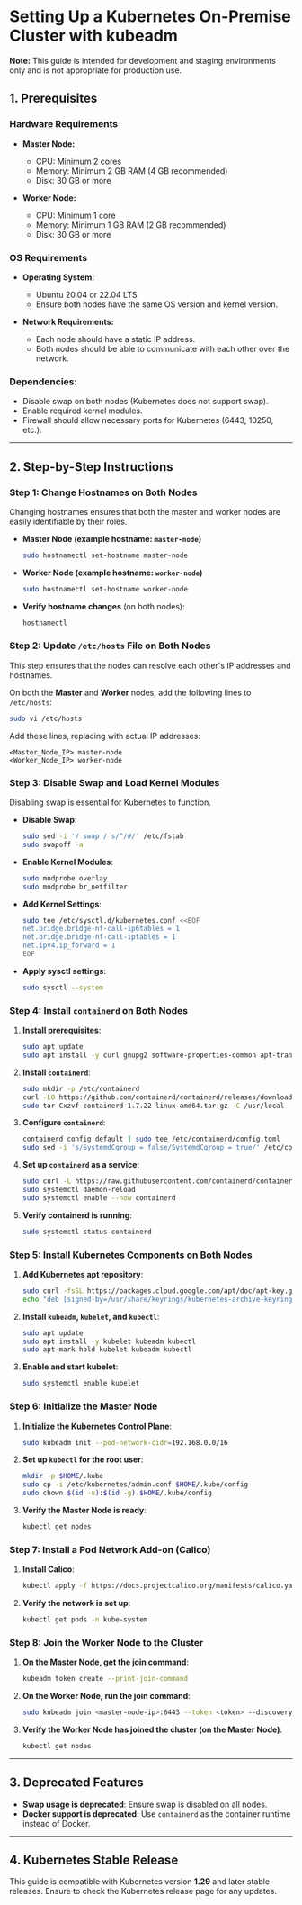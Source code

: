 #                                                      Setting Up a Kubernetes On-Premise Cluster with kubeadm
**Note:** This guide is intended for development and staging environments only and is not appropriate for production use.


## 1. **Prerequisites**

### **Hardware Requirements**
- **Master Node:**
  - CPU: Minimum 2 cores
  - Memory: Minimum 2 GB RAM (4 GB recommended)
  - Disk: 30 GB or more

- **Worker Node:**
  - CPU: Minimum 1 core
  - Memory: Minimum 1 GB RAM (2 GB recommended)
  - Disk: 30 GB or more

### **OS Requirements**
- **Operating System:**
  - Ubuntu 20.04 or 22.04 LTS
  - Ensure both nodes have the same OS version and kernel version.

- **Network Requirements:**
  - Each node should have a static IP address.
  - Both nodes should be able to communicate with each other over the network.

### **Dependencies:**
  - Disable swap on both nodes (Kubernetes does not support swap).
  - Enable required kernel modules.
  - Firewall should allow necessary ports for Kubernetes (6443, 10250, etc.).

---

## 2. **Step-by-Step Instructions**

### **Step 1: Change Hostnames on Both Nodes**
Changing hostnames ensures that both the master and worker nodes are easily identifiable by their roles.

- **Master Node (example hostname: `master-node`)**
  ```bash
  sudo hostnamectl set-hostname master-node
  ```

- **Worker Node (example hostname: `worker-node`)**
  ```bash
  sudo hostnamectl set-hostname worker-node
  ```

- **Verify hostname changes** (on both nodes):
  ```bash
  hostnamectl
  ```

### **Step 2: Update `/etc/hosts` File on Both Nodes**
This step ensures that the nodes can resolve each other's IP addresses and hostnames.

On both the **Master** and **Worker** nodes, add the following lines to `/etc/hosts`:

```bash
sudo vi /etc/hosts
```

Add these lines, replacing with actual IP addresses:
```
<Master_Node_IP> master-node
<Worker_Node_IP> worker-node
```

### **Step 3: Disable Swap and Load Kernel Modules**
Disabling swap is essential for Kubernetes to function.

- **Disable Swap**:
  ```bash
  sudo sed -i '/ swap / s/^/#/' /etc/fstab
  sudo swapoff -a
  ```

- **Enable Kernel Modules**:
  ```bash
  sudo modprobe overlay
  sudo modprobe br_netfilter
  ```

- **Add Kernel Settings**:
  ```bash
  sudo tee /etc/sysctl.d/kubernetes.conf <<EOF
  net.bridge.bridge-nf-call-ip6tables = 1
  net.bridge.bridge-nf-call-iptables = 1
  net.ipv4.ip_forward = 1
  EOF
  ```

- **Apply sysctl settings**:
  ```bash
  sudo sysctl --system
  ```

### **Step 4: Install `containerd` on Both Nodes**

1. **Install prerequisites**:
   ```bash
   sudo apt update
   sudo apt install -y curl gnupg2 software-properties-common apt-transport-https ca-certificates
   ```

2. **Install `containerd`**:
   ```bash
   sudo mkdir -p /etc/containerd
   curl -LO https://github.com/containerd/containerd/releases/download/v1.7.2/containerd-1.7.22-linux-amd64.tar.gz
   sudo tar Cxzvf containerd-1.7.22-linux-amd64.tar.gz -C /usr/local
   ```

3. **Configure `containerd`**:
   ```bash
   containerd config default | sudo tee /etc/containerd/config.toml
   sudo sed -i 's/SystemdCgroup = false/SystemdCgroup = true/' /etc/containerd/config.toml
   ```

4. **Set up `containerd` as a service**:
   ```bash
   sudo curl -L https://raw.githubusercontent.com/containerd/containerd/main/containerd.service -o /etc/systemd/system/containerd.service
   sudo systemctl daemon-reload
   sudo systemctl enable --now containerd
   ```

5. **Verify containerd is running**:
   ```bash
   sudo systemctl status containerd
   ```

### **Step 5: Install Kubernetes Components on Both Nodes**

1. **Add Kubernetes apt repository**:
   ```bash
   sudo curl -fsSL https://packages.cloud.google.com/apt/doc/apt-key.gpg | sudo gpg --dearmor -o /usr/share/keyrings/kubernetes-archive-keyring.gpg
   echo "deb [signed-by=/usr/share/keyrings/kubernetes-archive-keyring.gpg] https://apt.kubernetes.io/ kubernetes-xenial main" | sudo tee /etc/apt/sources.list.d/kubernetes.list
   ```

2. **Install `kubeadm`, `kubelet`, and `kubectl`**:
   ```bash
   sudo apt update
   sudo apt install -y kubelet kubeadm kubectl
   sudo apt-mark hold kubelet kubeadm kubectl
   ```

3. **Enable and start kubelet**:
   ```bash
   sudo systemctl enable kubelet
   ```

### **Step 6: Initialize the Master Node**

1. **Initialize the Kubernetes Control Plane**:
   ```bash
   sudo kubeadm init --pod-network-cidr=192.168.0.0/16
   ```

2. **Set up `kubectl` for the root user**:
   ```bash
   mkdir -p $HOME/.kube
   sudo cp -i /etc/kubernetes/admin.conf $HOME/.kube/config
   sudo chown $(id -u):$(id -g) $HOME/.kube/config
   ```

3. **Verify the Master Node is ready**:
   ```bash
   kubectl get nodes
   ```

### **Step 7: Install a Pod Network Add-on (Calico)**

1. **Install Calico**:
   ```bash
   kubectl apply -f https://docs.projectcalico.org/manifests/calico.yaml
   ```

2. **Verify the network is set up**:
   ```bash
   kubectl get pods -n kube-system
   ```

### **Step 8: Join the Worker Node to the Cluster**

1. **On the Master Node, get the join command**:
   ```bash
   kubeadm token create --print-join-command
   ```

2. **On the Worker Node, run the join command**:
   ```bash
   sudo kubeadm join <master-node-ip>:6443 --token <token> --discovery-token-ca-cert-hash sha256:<hash>
   ```

3. **Verify the Worker Node has joined the cluster (on the Master Node)**:
   ```bash
   kubectl get nodes
   ```

---

## 3. **Deprecated Features**
- **Swap usage is deprecated**: Ensure swap is disabled on all nodes.
- **Docker support is deprecated**: Use `containerd` as the container runtime instead of Docker.

---

## 4. **Kubernetes Stable Release**
This guide is compatible with Kubernetes version **1.29** and later stable releases. Ensure to check the Kubernetes release page for any updates.

